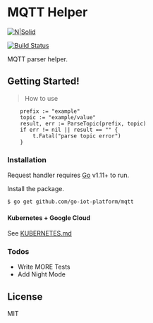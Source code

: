# MQTT Helper

[![N|Solid](https://cldup.com/dTxpPi9lDf.thumb.png)](https://github.com/go-iot-platform/mqtt)

[![Build Status](https://travis-ci.org/joemccann/dillinger.svg?branch=master)](https://github.com/go-iot-platform/mqtt)

MQTT parser helper.

## Getting Started!

> How to use
```
    prefix := "example"
	topic := "example/value"
	result, err := ParseTopic(prefix, topic)
	if err != nil || result == "" {
		t.Fatal("parse topic error")
	}
```

### Installation

Request handler requires [Go](https://golang.org/) v1.11+ to run.

Install the package.

```sh
$ go get github.com/go-iot-platform/mqtt
```

#### Kubernetes + Google Cloud

See [KUBERNETES.md](https://github.com/joemccann/dillinger/blob/master/KUBERNETES.md)


### Todos

 - Write MORE Tests
 - Add Night Mode

License
----

MIT